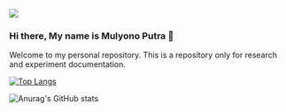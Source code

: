 ![](https://komarev.com/ghpvc/?username=your-github-username)

### Hi there, My name is Mulyono Putra 👋

Welcome to my personal repository.
This is a repository only for research and experiment documentation.


[![Top Langs](https://github-readme-stats.vercel.app/api/top-langs/?username=MulyonoPutra&layout=compact)](https://github.com/MulyonoPutra/github-readme-stats)

![Anurag's GitHub stats](https://github-readme-stats.vercel.app/api?username=MulyonoPutra&show_icons=true&theme=tokyonight)




<!--
**MulyonoPutra/MulyonoPutra** is a ✨ _special_ ✨ repository because its `README.md` (this file) appears on your GitHub profile.

Here are some ideas to get you started:

- 🔭 I’m currently working on ...
- 🌱 I’m currently learning ...
- 👯 I’m looking to collaborate on ...
- 🤔 I’m looking for help with ...
- 💬 Ask me about ...
- 📫 How to reach me: ...
- 😄 Pronouns: ...
- ⚡ Fun fact: ...
-->
